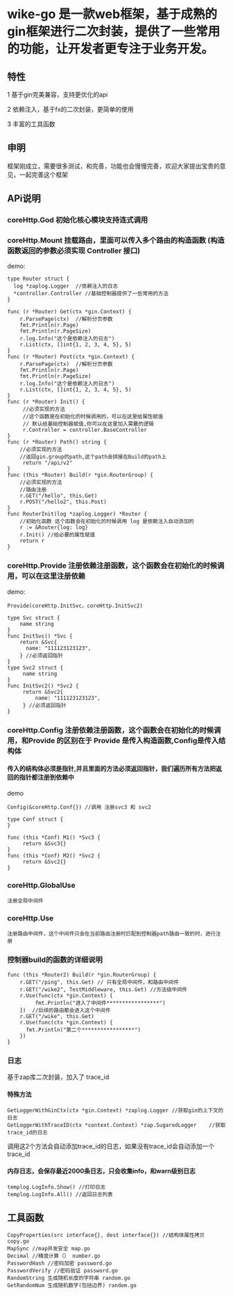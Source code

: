# wike-go 是一款web框架，基于成熟的gin框架进行二次封装，提供了一些常用的功能，让开发者更专注于业务开发。

## 特性 

  1 基于gin完美兼容，支持更优化的api

  2 依赖注入，基于fx的二次封装，更简单的使用

  3 丰富的工具函数

## 申明
  框架刚成立，需要很多测试，和完善，功能也会慢慢完善，欢迎大家提出宝贵的意见，一起完善这个框架

## APi说明
### coreHttp.God 初始化核心模块支持连式调用
### coreHttp.Mount  挂载路由，里面可以传入多个路由的构造函数 (构造函数返回的参数必须实现 Controller 接口)
demo:

    type Router struct {
      log *zaplog.Logger  //依赖注入的日志
      *controller.Controller //基础控制器提供了一些常用的方法
    }
    
    func (r *Router) Get(ctx *gin.Context) {
        r.ParsePage(ctx)  //解析分页参数
        fmt.Println(r.Page)
        fmt.Println(r.PageSize)
        r.log.Info("这个是依赖注入的日志")
        r.List(ctx, []int{1, 2, 3, 4, 5}, 5)
    }
    func (r *Router) Post(ctx *gin.Context) {
        r.ParsePage(ctx)  //解析分页参数
        fmt.Println(r.Page)
        fmt.Println(r.PageSize)
        r.log.Info("这个是依赖注入的日志")
        r.List(ctx, []int{1, 2, 3, 4, 5}, 5)
    }
    func (r *Router) Init() {
         //必须实现的方法
         //这个函数是在初始化的时候调用的，可以在这里给属性赋值
         // 默认给基础控制器赋值,你可以在这里加入需要的逻辑
         r.Controller = controller.BaseController
    }
    func (r *Router) Path() string {
        //必须实现的方法
        //返回gin.group的path,这个path会拼接在Build的path上
         return "/api/v2"
    }
    func (this *Router) Build(r *gin.RouterGroup) {
        //必须实现的方法
        //路由注册
        r.GET("/hello", this.Get)
        r.POST("/hello2", this.Post)
    }
    func RouterInit(log *zaplog.Logger) *Router {
        //初始化函数 这个函数会在初始化的时候调用 log 是依赖注入自动添加的
        r := &Router{log: log}
        r.Init() //给必要的属性赋值
        return r
    }

### coreHttp.Provide  注册依赖注册函数，这个函数会在初始化的时候调用，可以在这里注册依赖
demo:

    Provide(coreHttp.InitSvc，coreHttp.InitSvc2)

    type Svc struct {
        name string
    }
    func InitSvc() *Svc {
        return &Svc{
          name: "111123123123",
        } //必须返回指针
    }
    type Svc2 struct {
         name string
    }
    func InitSvc2() *Svc2 {
         return &Svc2{
             name: "111123123123",
         } //必须返回指针
    }

### coreHttp.Config  注册依赖注册函数，这个函数会在初始化的时候调用，和Provide 的区别在于 Provide 是传入构造函数,Config是传入结构体
#### 传入的结构体必须是指针,并且里面的方法必须返回指针，我们遍历所有方法把返回的指针都注册到依赖中

demo

    Config(&coreHttp.Conf{}) //调用 注册svc3 和 svc2

    type Conf struct {
    }
    
    func (this *Conf) M1() *Svc3 {
         return &Svc3{}
    }
    func (this *Conf) M2() *Svc2 {
         return &Svc2{}
    }
### coreHttp.GlobalUse
    注册全局中间件 
### coreHttp.Use
    注册路由中间件，这个中间件只会在当前路由注册时匹配到控制器path路由一致的时，进行注册

### 控制器build的函数的详细说明

    func (this *Router2) Build(r *gin.RouterGroup) {
        r.GET("/ping", this.Get) // 只有全局中间件，和路由中间件
        r.GET("/wike2", TestMiddleware, this.Get) //方法级中间件
        r.Use(func(ctx *gin.Context) {
             fmt.Println("进入了中间件*****************")
        })  //后续的路由都会进入这个中间件
        r.GET("/wike", this.Get)
        r.Use(func(ctx *gin.Context) {
          fmt.Println("第二个*****************")
        })
    }

### 日志
  基于zap库二次封装，加入了 trace_id
#### 特殊方法
    GetLoggerWithGinCtx(ctx *gin.Context) *zaplog.Logger //获取gin的上下文的日志
    GetLoggerWithTraceID(ctx *context.Context) *zap.SugaredLogger    //获取trace_id的日志

调用这2个方法会自动添加trace_id的日志，如果没有trace_id会自动添加一个trace_id

#### 内存日志，会保存最近2000条日志，只会收集info，和warn级别日志 
    templog.LogInfo.Show() //打印日志
    templog.LogInfo.All() //返回日志列表

## 工具函数
    CopyProperties(src interface{}, dest interface{}) //结构体属性拷贝 copy.go
    MapSync //map并发安全 map.go
    Decimal //精度计算（） number.go
    PasswordHash //密码加密 password.go
    PasswordVerify //密码验证 password.go
    RandomString 生成随机长度的字符串 random.go
    GetRandomNum 生成随机数字(包括边界) random.go
